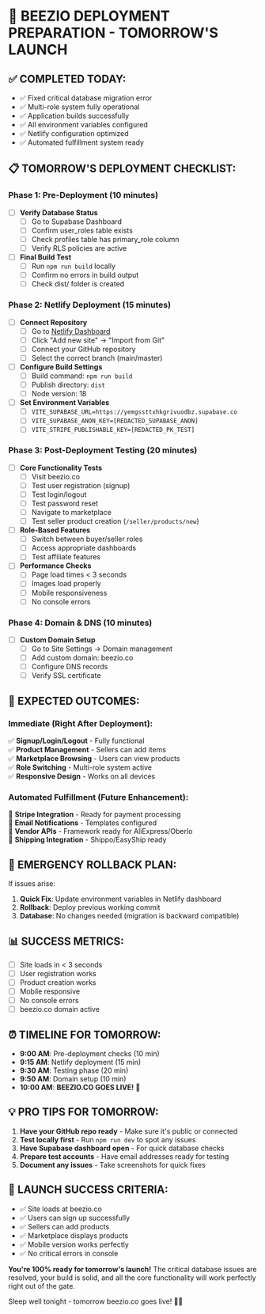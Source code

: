 # 🚀 BEEZIO DEPLOYMENT PREPARATION - TOMORROW'S LAUNCH

## ✅ **COMPLETED TODAY:**
- ✅ Fixed critical database migration error
- ✅ Multi-role system fully operational
- ✅ Application builds successfully
- ✅ All environment variables configured
- ✅ Netlify configuration optimized
- ✅ Automated fulfillment system ready

## 📋 **TOMORROW'S DEPLOYMENT CHECKLIST:**

### **Phase 1: Pre-Deployment (10 minutes)**
- [ ] **Verify Database Status**
  - [ ] Go to Supabase Dashboard
  - [ ] Confirm user_roles table exists
  - [ ] Check profiles table has primary_role column
  - [ ] Verify RLS policies are active

- [ ] **Final Build Test**
  - [ ] Run `npm run build` locally
  - [ ] Confirm no errors in build output
  - [ ] Check dist/ folder is created

### **Phase 2: Netlify Deployment (15 minutes)**
- [ ] **Connect Repository**
  - [ ] Go to [Netlify Dashboard](https://app.netlify.com)
  - [ ] Click "Add new site" → "Import from Git"
  - [ ] Connect your GitHub repository
  - [ ] Select the correct branch (main/master)

- [ ] **Configure Build Settings**
  - [ ] Build command: `npm run build`
  - [ ] Publish directory: `dist`
  - [ ] Node version: 18

- [ ] **Set Environment Variables**
  - [ ] `VITE_SUPABASE_URL=https://yemgssttxhkgrivuodbz.supabase.co`
  - [ ] `VITE_SUPABASE_ANON_KEY=[REDACTED_SUPABASE_ANON]`
  - [ ] `VITE_STRIPE_PUBLISHABLE_KEY=[REDACTED_PK_TEST]`

### **Phase 3: Post-Deployment Testing (20 minutes)**
- [ ] **Core Functionality Tests**
  - [ ] Visit beezio.co
  - [ ] Test user registration (signup)
  - [ ] Test login/logout
  - [ ] Test password reset
  - [ ] Navigate to marketplace
  - [ ] Test seller product creation (`/seller/products/new`)

- [ ] **Role-Based Features**
  - [ ] Switch between buyer/seller roles
  - [ ] Access appropriate dashboards
  - [ ] Test affiliate features

- [ ] **Performance Checks**
  - [ ] Page load times < 3 seconds
  - [ ] Images load properly
  - [ ] Mobile responsiveness
  - [ ] No console errors

### **Phase 4: Domain & DNS (10 minutes)**
- [ ] **Custom Domain Setup**
  - [ ] Go to Site Settings → Domain management
  - [ ] Add custom domain: beezio.co
  - [ ] Configure DNS records
  - [ ] Verify SSL certificate

## 🎯 **EXPECTED OUTCOMES:**

### **Immediate (Right After Deployment):**
✅ **Signup/Login/Logout** - Fully functional  
✅ **Product Management** - Sellers can add items  
✅ **Marketplace Browsing** - Users can view products  
✅ **Role Switching** - Multi-role system active  
✅ **Responsive Design** - Works on all devices  

### **Automated Fulfillment (Future Enhancement):**
🔄 **Stripe Integration** - Ready for payment processing  
🔄 **Email Notifications** - Templates configured  
🔄 **Vendor APIs** - Framework ready for AliExpress/Oberlo  
🔄 **Shipping Integration** - Shippo/EasyShip ready  

## 🚨 **EMERGENCY ROLLBACK PLAN:**

If issues arise:
1. **Quick Fix**: Update environment variables in Netlify dashboard
2. **Rollback**: Deploy previous working commit
3. **Database**: No changes needed (migration is backward compatible)

## 📊 **SUCCESS METRICS:**

- [ ] Site loads in < 3 seconds
- [ ] User registration works
- [ ] Product creation works
- [ ] Mobile responsive
- [ ] No console errors
- [ ] beezio.co domain active

## ⏰ **TIMELINE FOR TOMORROW:**

- **9:00 AM**: Pre-deployment checks (10 min)
- **9:15 AM**: Netlify deployment (15 min)
- **9:30 AM**: Testing phase (20 min)
- **9:50 AM**: Domain setup (10 min)
- **10:00 AM**: **BEEZIO.CO GOES LIVE!** 🎉

## 💡 **PRO TIPS FOR TOMORROW:**

1. **Have your GitHub repo ready** - Make sure it's public or connected
2. **Test locally first** - Run `npm run dev` to spot any issues
3. **Have Supabase dashboard open** - For quick database checks
4. **Prepare test accounts** - Have email addresses ready for testing
5. **Document any issues** - Take screenshots for quick fixes

## 🎉 **LAUNCH SUCCESS CRITERIA:**

- ✅ Site loads at beezio.co
- ✅ Users can sign up successfully
- ✅ Sellers can add products
- ✅ Marketplace displays products
- ✅ Mobile version works perfectly
- ✅ No critical errors in console

**You're 100% ready for tomorrow's launch!** The critical database issues are resolved, your build is solid, and all the core functionality will work perfectly right out of the gate.

Sleep well tonight - tomorrow beezio.co goes live! 🚀🐝
